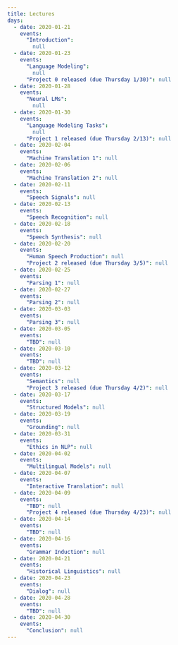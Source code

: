 ```yaml
---
title: Lectures
days:
  - date: 2020-01-21
    events:
      "Introduction":
        null
  - date: 2020-01-23
    events:
      "Language Modeling":
        null
      "Project 0 released (due Thursday 1/30)": null
  - date: 2020-01-28
    events:
      "Neural LMs":
        null
  - date: 2020-01-30
    events:
      "Language Modeling Tasks":
        null
      "Project 1 released (due Thursday 2/13)": null
  - date: 2020-02-04
    events:
      "Machine Translation 1": null
  - date: 2020-02-06
    events:
      "Machine Translation 2": null
  - date: 2020-02-11
    events:
      "Speech Signals": null
  - date: 2020-02-13
    events:
      "Speech Recognition": null
  - date: 2020-02-18
    events:
      "Speech Synthesis": null
  - date: 2020-02-20
    events:
      "Human Speech Production": null
      "Project 2 released (due Thursday 3/5)": null
  - date: 2020-02-25
    events:
      "Parsing 1": null
  - date: 2020-02-27
    events:
      "Parsing 2": null
  - date: 2020-03-03
    events:
      "Parsing 3": null
  - date: 2020-03-05
    events:
      "TBD": null
  - date: 2020-03-10
    events:
      "TBD": null
  - date: 2020-03-12
    events:
      "Semantics": null
      "Project 3 released (due Thursday 4/2)": null
  - date: 2020-03-17
    events:
      "Structured Models": null
  - date: 2020-03-19
    events:
      "Grounding": null
  - date: 2020-03-31
    events:
      "Ethics in NLP": null
  - date: 2020-04-02
    events:
      "Multilingual Models": null
  - date: 2020-04-07
    events:
      "Interactive Translation": null
  - date: 2020-04-09
    events:
      "TBD": null
      "Project 4 released (due Thursday 4/23)": null
  - date: 2020-04-14
    events:
      "TBD": null
  - date: 2020-04-16
    events:
      "Grammar Induction": null
  - date: 2020-04-21
    events:
      "Historical Linguistics": null
  - date: 2020-04-23
    events:
      "Dialog": null
  - date: 2020-04-28
    events:
      "TBD": null
  - date: 2020-04-30
    events:
      "Conclusion": null
---
```

